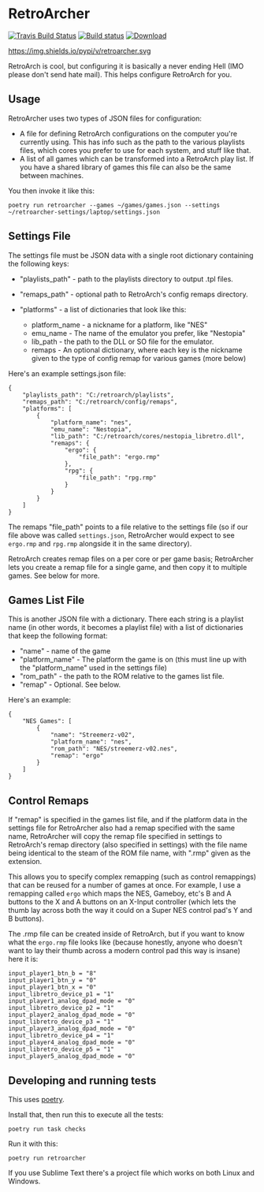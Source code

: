 # RetroArcher

[![Travis Build Status](https://travis-ci.org/TimSimpson/retroarcher.svg?branch=master)](https://travis-ci.org/TimSimpson/retroarcher)
[![Build status](https://ci.appveyor.com/api/projects/status/vqcmfp6sflj902o7/branch/master?svg=true)](https://ci.appveyor.com/project/TimSimpson/retroarcher/branch/master)
[ ![Download](https://img.shields.io/pypi/v/retroarcher.svg) ](https://pypi.org/project/retroarcher/)

https://img.shields.io/pypi/v/retroarcher.svg

RetroArch is cool, but configuring it is basically a never ending Hell (IMO please don't send hate mail). This helps configure RetroArch for you.

## Usage

RetroArcher uses two types of JSON files for configuration:

* A file for defining RetroArch configurations on the computer you're currently using. This has info such as the path to the various playlists files, which cores you prefer to use for each system, and stuff like that.
* A list of all games which can be transformed into a RetroArch play list. If you have a shared library of games this file can also be the same between machines.

You then invoke it like this:

    poetry run retroarcher --games ~/games/games.json --settings ~/retroarcher-settings/laptop/settings.json

## Settings File

The settings file must be JSON data with a single root dictionary containing the following keys:

* "playlists_path" - path to the playlists directory to output .tpl files.
* "remaps_path" - optional path to RetroArch's config remaps directory.
* "platforms" - a list of dictionaries that look like this:

    * platform_name - a nickname for a platform, like "NES"
    * emu_name - The name of the emulator you prefer, like "Nestopia"
    * lib_path - the path to the DLL or SO file for the emulator.
    * remaps - An optional dictionary, where each key is the nickname given to the type of config remap for various games (more below)

Here's an example settings.json file:

```
{
    "playlists_path": "C:/retroarch/playlists",
    "remaps_path": "C:/retroarch/config/remaps",
    "platforms": [
        {
            "platform_name": "nes",
            "emu_name": "Nestopia",
            "lib_path": "C:/retroarch/cores/nestopia_libretro.dll",
            "remaps": {
                "ergo": {
                    "file_path": "ergo.rmp"
                },
                "rpg": {
                    "file_path": "rpg.rmp"
                }
            }
        }
    ]
}
```

The remaps "file_path" points to a file relative to the settings file (so if our file above was called `settings.json`, RetroArcher would expect to see `ergo.rmp` and `rpg.rmp` alongside it in the same directory).

RetroArch creates remap files on a per core or per game basis; RetroArcher lets you create a remap file for a single game, and then copy it to multiple games. See below for more.

## Games List File

This is another JSON file with a dictionary. There each string is a playlist name (in other words, it becomes a playlist file) with a list of dictionaries that keep the following format:

* "name" - name of the game
* "platform_name" - The platform the game is on (this must line up with the "platform_name" used in the settings file)
* "rom_path" - the path to the ROM relative to the games list file.
* "remap" - Optional. See below.

Here's an example:

```
{
    "NES Games": [
        {
            "name": "Streemerz-v02",
            "platform_name": "nes",
            "rom_path": "NES/streemerz-v02.nes",
            "remap": "ergo"
        }
    ]
}
```

## Control Remaps

If "remap" is specified in the games list file, and if the platform data in the settings file for RetroArcher also had a remap specified with the same name, RetroArcher will copy the remap file specified in settings to RetroArch's remap directory (also specified in settings) with the file name being identical to the steam of the ROM file name, with ".rmp" given as the extension.

This allows you to specify complex remapping (such as control remappings) that can be reused for a number of games at once. For example, I use a remapping called `ergo` which maps the NES, Gameboy, etc's B and A buttons to the X and A buttons on an X-Input controller (which lets the thumb lay across both the way it could on a Super NES control pad's Y and B buttons).

The .rmp file can be created inside of RetroArch, but if you want to know what the `ergo.rmp` file looks like (because honestly, anyone who doesn't want to lay their thumb across a modern control pad this way is insane) here it is:

```
input_player1_btn_b = "8"
input_player1_btn_y = "0"
input_player1_btn_x = "0"
input_libretro_device_p1 = "1"
input_player1_analog_dpad_mode = "0"
input_libretro_device_p2 = "1"
input_player2_analog_dpad_mode = "0"
input_libretro_device_p3 = "1"
input_player3_analog_dpad_mode = "0"
input_libretro_device_p4 = "1"
input_player4_analog_dpad_mode = "0"
input_libretro_device_p5 = "1"
input_player5_analog_dpad_mode = "0"
```


## Developing and running tests

This uses [poetry](https://python-poetry.org/).

Install that, then run this to execute all the tests:

    poetry run task checks

Run it with this:

    poetry run retroarcher

If you use Sublime Text there's a project file which works on both Linux and Windows.
